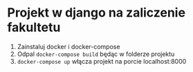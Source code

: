 # Projekt w django na zaliczenie fakultetu

1. Zainstaluj docker i docker-compose
2. Odpal `docker-compose build` będąc w folderze projektu
3. `docker-compose up` włącza projekt na porcie localhost:8000

